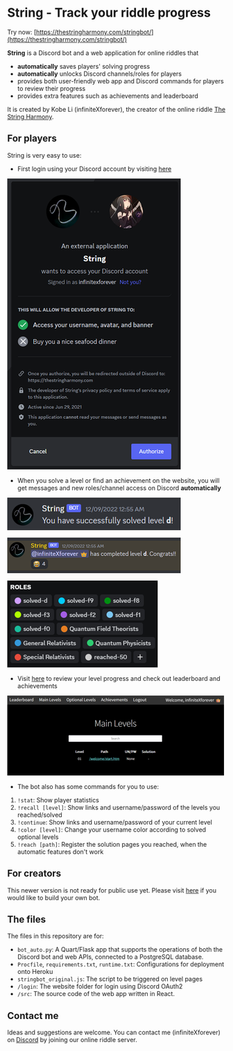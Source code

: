# String - Track your riddle progress

Try now: [https://thestringharmony.com/stringbot/](https://thestringharmony.com/stringbot/)

**String** is a Discord bot and a web application for online riddles that

- **automatically** saves players' solving progress
- **automatically** unlocks Discord channels/roles for players
- provides both user-friendly web app and Discord commands for players to review their progress
- provides extra features such as achievements and leaderboard

It is created by Kobe Li (infiniteXforever),
the creator of the online riddle [The String Harmony](https://thestringharmony.com/).

## For players

String is very easy to use:

- First login using your Discord account by visiting [here](https://thestringharmony.com/login/)

![Login](demo/login.png)

- When you solve a level or find an achievement on the website,
you will get messages and new roles/channel access on Discord **automatically**

![Message 1](demo/message1.png)

![Message 2](demo/message2.png)

![Roles](demo/roles.png)

- Visit [here](https://thestringharmony.com/stringbot/) to review your level progress and
check out leaderboard and achievements

![Webiste](demo/website.png)

- The bot also has some commands for you to use:

1. `!stat`: Show player statistics
2. `!recall [level]`: Show links and username/password of the levels you reached/solved
3. `!continue`: Show links and username/password of your current level
4. `!color [level]`: Change your username color according to solved optional levels
5. `!reach [path]`: Register the solution pages you reached, when the automatic features don't work

## For creators

This newer version is not ready for public use yet. Please visit
[here](https://github.com/liwingyankobe/string-public) if you would like to build your own bot.

## The files

The files in this repository are for:

- `bot_auto.py`: A Quart/Flask app that supports the operations of both the Discord bot
and web APIs, connected to a PostgreSQL database.
- `Procfile`, `requirements.txt`, `runtime.txt`: Configurations for deployment onto Heroku
- `stringbot_original.js`: The script to be triggered on level pages
- `/login`: The website folder for login using Discord OAuth2
- `/src`: The source code of the web app written in React.

## Contact me

Ideas and suggestions are welcome. You can contact me (infiniteXforever) on
[Discord](https://discord.gg/q8pYdR73T8) by joining our online riddle server.